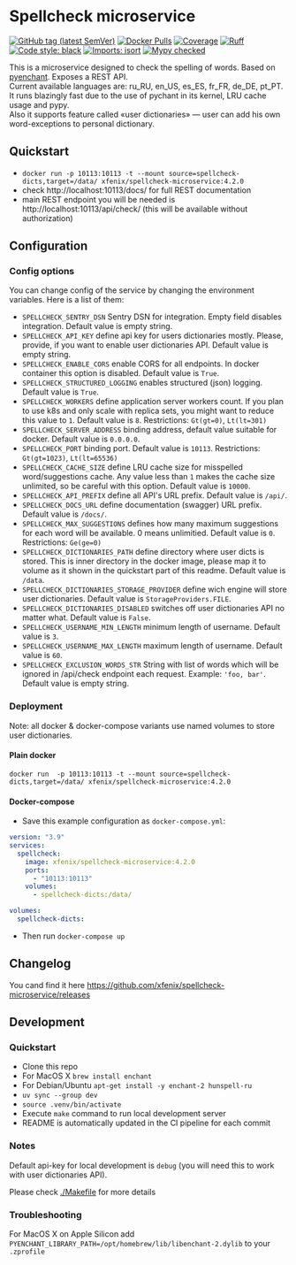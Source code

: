 # Spellcheck microservice

[![GitHub tag (latest SemVer)](https://img.shields.io/github/v/tag/xfenix/spellcheck-microservice?label=version)](https://github.com/xfenix/spellcheck-microservice/releases)
[![Docker Pulls](https://img.shields.io/docker/pulls/xfenix/spellcheck-microservice)](https://hub.docker.com/r/xfenix/spellcheck-microservice)
[![Coverage](https://img.shields.io/endpoint?url=https://raw.githubusercontent.com/xfenix/spellcheck-microservice/main/.github/badges/coverage.json)](https://xfenix.github.io/spellcheck-microservice/)
[![Ruff](https://img.shields.io/endpoint?url=https://raw.githubusercontent.com/astral-sh/ruff/main/assets/badge/v2.json)](https://github.com/astral-sh/ruff)
<a href="https://github.com/psf/black" target="_blank"><img alt="Code style: black" src="https://img.shields.io/badge/code%20style-black-000000.svg"></a>
[![Imports: isort](https://img.shields.io/badge/imports-isort-%231674b1?style=flat&labelColor=ef8336)](https://timothycrosley.github.io/isort/)
<a href="http://mypy-lang.org/" target="_blank"><img src="https://img.shields.io/badge/mypy-checked-1F5082.svg" alt="Mypy checked"></a>

This is a microservice designed to check the spelling of words. Based on [pyenchant](https://github.com/pyenchant/pyenchant). Exposes a REST API.<br>
Current available languages are: ru_RU, en_US, es_ES, fr_FR, de_DE, pt_PT.<br>
It runs blazingly fast due to the use of pychant in its kernel, LRU cache usage and pypy.<br>
Also it supports feature called «user dictionaries» — user can add his own word-exceptions to personal dictionary.

## Quickstart

- `docker run -p 10113:10113 -t --mount source=spellcheck-dicts,target=/data/ xfenix/spellcheck-microservice:4.2.0`
- check http://localhost:10113/docs/ for full REST documentation
- main REST endpoint you will be needed is http://localhost:10113/api/check/ (this will be available without authorization)

## Configuration

### Config options

You can change config of the service by changing the environment variables. Here is a list of them:
* `SPELLCHECK_SENTRY_DSN` Sentry DSN for integration. Empty field disables integration. Default value is empty string.
* `SPELLCHECK_API_KEY` define api key for users dictionaries mostly. Please, provide, if you want to enable user dictionaries API. Default value is empty string.
* `SPELLCHECK_ENABLE_CORS` enable CORS for all endpoints. In docker container this option is disabled. Default value is `True`.
* `SPELLCHECK_STRUCTURED_LOGGING` enables structured (json) logging. Default value is `True`.
* `SPELLCHECK_WORKERS` define application server workers count. If you plan to use k8s and only scale with replica sets, you might want to reduce this value to `1`. Default value is `8`. Restrictions: `Gt(gt=0)`, `Lt(lt=301)`
* `SPELLCHECK_SERVER_ADDRESS` binding address, default value suitable for docker. Default value is `0.0.0.0`.
* `SPELLCHECK_PORT` binding port. Default value is `10113`. Restrictions: `Gt(gt=1023)`, `Lt(lt=65536)`
* `SPELLCHECK_CACHE_SIZE` define LRU cache size for misspelled word/suggestions cache. Any value less than `1` makes the cache size unlimited, so be careful with this option. Default value is `10000`.
* `SPELLCHECK_API_PREFIX` define all API's URL prefix. Default value is `/api/`.
* `SPELLCHECK_DOCS_URL` define documentation (swagger) URL prefix. Default value is `/docs/`.
* `SPELLCHECK_MAX_SUGGESTIONS` defines how many maximum suggestions for each word will be available. 0 means unlimitied. Default value is `0`. Restrictions: `Ge(ge=0)`
* `SPELLCHECK_DICTIONARIES_PATH` define directory where user dicts is stored. This is inner directory in the docker image, please map it to volume as it shown in the quickstart part of this readme. Default value is `/data`.
* `SPELLCHECK_DICTIONARIES_STORAGE_PROVIDER` define wich engine will store user dictionaries. Default value is `StorageProviders.FILE`.
* `SPELLCHECK_DICTIONARIES_DISABLED` switches off user dictionaries API no matter what. Default value is `False`.
* `SPELLCHECK_USERNAME_MIN_LENGTH` minimum length of username. Default value is `3`.
* `SPELLCHECK_USERNAME_MAX_LENGTH` maximum length of username. Default value is `60`.
* `SPELLCHECK_EXCLUSION_WORDS_STR` String with list of words which will be ignored in /api/check endpoint each request. Example: `'foo, bar'`. Default value is empty string.

### Deployment

Note: all docker & docker-compose variants use named volumes to store user dictionaries.

#### Plain docker

`docker run  -p 10113:10113 -t --mount source=spellcheck-dicts,target=/data/ xfenix/spellcheck-microservice:4.2.0`

#### Docker-compose

- Save this example configuration as `docker-compose.yml`:

```yml
version: "3.9"
services:
  spellcheck:
    image: xfenix/spellcheck-microservice:4.2.0
    ports:
      - "10113:10113"
    volumes:
      - spellcheck-dicts:/data/

volumes:
  spellcheck-dicts:
```

- Then run `docker-compose up`

## Changelog

You cand find it here https://github.com/xfenix/spellcheck-microservice/releases

## Development

### Quickstart

- Clone this repo
- For MacOS X `brew install enchant`
- For Debian/Ubuntu `apt-get install -y enchant-2 hunspell-ru`
- `uv sync --group dev`
- `source .venv/bin/activate`
- Execute `make` command to run local development server
- README is automatically updated in the CI pipeline for each commit

### Notes

Default api-key for local development is `debug` (you will need this to work with user dictionaries API).

Please check [./Makefile](./Makefile) for more details

### Troubleshooting

For MacOS X on Apple Silicon add `PYENCHANT_LIBRARY_PATH=/opt/homebrew/lib/libenchant-2.dylib` to your `.zprofile`
